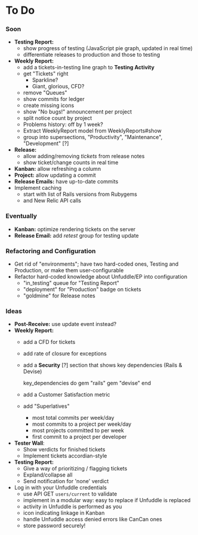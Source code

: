 # To Do

### Soon

 - **Testing Report:**
   - show progress of testing (JavaScript pie graph, updated in real time)
   - differentiate releases to production and those to testing
 - **Weekly Report:**
   - add a tickets-in-testing line graph to **Testing Activity**
   - get "Tickets" right
     - Sparkline?
     - Giant, glorious, CFD?
   - remove "Queues"
   - show commits for ledger
   - create missing icons
   - show "No bugs!" announcement per project
   - split notice count by project
   - Problems history: off by 1 week?
   - Extract WeeklyReport model from WeeklyReports#show
   - group into supersections, "Productivity", "Maintenance", "Development" [?]
 - **Release:**
   - allow adding/removing _tickets_ from release notes
   - show ticket/change counts in real time
 - **Kanban:** allow refreshing a column
 - **Project:** allow updating a commit
 - **Release Emails:** have up-to-date commits
 - Implement caching
   - start with list of Rails versions from Rubygems
   - and New Relic API calls


### Eventually

 - **Kanban:** optimize rendering tickets on the server
 - **Release Email:** add _retest_ group for testing update


### Refactoring and Configuration

 - Get rid of "environments"; have two hard-coded ones, Testing and Production, or make them user-configurable
 - Refactor hard-coded knowledge about Unfuddle/EP into configuration
   - "in_testing" queue for "Testing Report"
   - "deployment" for "Production" badge on tickets
   - "goldmine" for Release notes


### Ideas

 - **Post-Receive:** use update event instead?
 - **Weekly Report:**
   - add a CFD for tickets
   - add rate of closure for exceptions
   - add a **Security** [?] section that shows key dependencies (Rails & Devise)
   
        key_dependencies do
          gem "rails"
          gem "devise"
        end
   
   - add a Customer Satisfaction metric
   - add "Superlatives"
     - most total commits per week/day
     - most commits to a project per week/day
     - most projects committed to per week
     - first commit to a project per developer
 - **Tester Wall**:
   - Show verdicts for finished tickets
   - Implement tickets accordian-style
 - **Testing Report:**
   - Give a way of prioritizing / flagging tickets
   - Expland/collapse all
   - Send notification for 'none' verdict
 - Log in with your Unfuddle credentials
   - use API GET `users/current` to validate
   - implement in a modular way: easy to replace if Unfuddle is replaced
   - activity in Unfuddle is performed as you
   - icon indicating linkage in Kanban
   - handle Unfuddle access denied errors like CanCan ones
   - store password securely!
